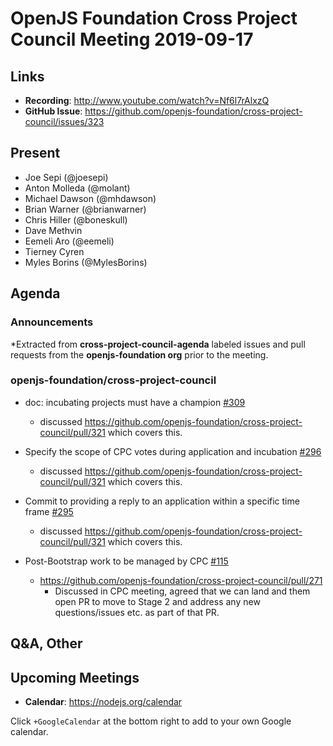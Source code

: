# OpenJS Foundation Cross Project Council Meeting 2019-09-17

## Links

* **Recording**:  http://www.youtube.com/watch?v=Nf6l7rAlxzQ
* **GitHub Issue**: https://github.com/openjs-foundation/cross-project-council/issues/323

## Present

* Joe Sepi (@joesepi)
* Anton Molleda (@molant)
* Michael Dawson (@mhdawson)
* Brian Warner (@brianwarner) 
* Chris Hiller (@boneskull)
* Dave Methvin
* Eemeli Aro (@eemeli)
* Tierney Cyren
* Myles Borins (@MylesBorins)

## Agenda

### Announcements
 
*Extracted from **cross-project-council-agenda** labeled issues and pull requests from the **openjs-foundation org** prior to the meeting.

### openjs-foundation/cross-project-council

* doc: incubating projects must have a champion [#309](https://github.com/openjs-foundation/cross-project-council/pull/309)
  * discussed https://github.com/openjs-foundation/cross-project-council/pull/321 which
    covers this.

* Specify the scope of CPC votes during application and incubation [#296](https://github.com/openjs-foundation/cross-project-council/issues/296)
  * discussed https://github.com/openjs-foundation/cross-project-council/pull/321 which
    covers this.

* Commit to providing a reply to an application within a specific time frame [#295](https://github.com/openjs-foundation/cross-project-council/issues/295)
  * discussed https://github.com/openjs-foundation/cross-project-council/pull/321 which
    covers this.

* Post-Bootstrap work to be managed by CPC [#115](https://github.com/openjs-foundation/cross-project-council/issues/115)
  * https://github.com/openjs-foundation/cross-project-council/pull/271
    * Discussed in CPC meeting, agreed that we can land and them open PR to move
       to Stage 2 and address any new questions/issues etc. as part of that PR.


## Q&A, Other

## Upcoming Meetings

* **Calendar**: https://nodejs.org/calendar

Click `+GoogleCalendar` at the bottom right to add to your own Google calendar.


